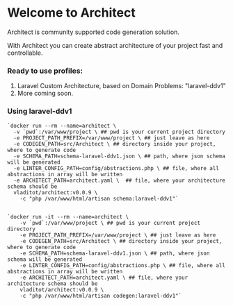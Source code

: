 # Welcome to Architect
Architect is community supported code generation solution. 

With Architect you can create abstract architecture of your project fast and controllable.

### Ready to use profiles:
 1. Laravel Custom Architecture, based on Domain Problems: "laravel-ddv1"
 2. More coming soon.

### Using laravel-ddv1

    `docker run --rm --name=architect \
	  -v `pwd`:/var/www/project \ ## pwd is your current project directory
	  -e PROJECT_PATH_PREFIX=/var/www/project \ ## just leave as here
	  -e CODEGEN_PATH=src/Architect \ ## directory inside your project, where to generate code
	  -e SCHEMA_PATH=schema-laravel-ddv1.json \ ## path, where json schema will be generated
	  -e LINTER_CONFIG_PATH=config/abstractions.php \ ## file, where all abstractions in array will be written
	  -e ARCHITECT_PATH=architect.yaml \  ## file, where your architecture schema should be
	  vladitot/architect:v0.0.9 \
  	    -c "php /var/www/html/artisan schema:laravel-ddv1"`


    `docker run -it --rm --name=architect \
        -v `pwd`:/var/www/project \ ## pwd is your current project directory
        -e PROJECT_PATH_PREFIX=/var/www/project \ ## just leave as here
        -e CODEGEN_PATH=src/Architect \ ## directory inside your project, where to generate code
        -e SCHEMA_PATH=schema-laravel-ddv1.json \ ## path, where json schema will be generated
        -e LINTER_CONFIG_PATH=config/abstractions.php \ ## file, where all abstractions in array will be written
        -e ARCHITECT_PATH=architect.yaml \ ## file, where your architecture schema should be
        vladitot/architect:v0.0.9 \
        -c "php /var/www/html/artisan codegen:laravel-ddv1"`

